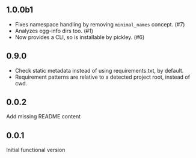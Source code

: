 ## 1.0.0b1

* Fixes namespace handling by removing `minimal_names` concept. (#7)
* Analyzes egg-info dirs too. (#1)
* Now provides a CLI, so is installable by pickley.  (#6)


## 0.9.0

* Check static metadata instead of using requirements.txt, by default.
* Requirement patterns are relative to a detected project root, instead of cwd.


## 0.0.2

Add missing README content


## 0.0.1

Initial functional version
